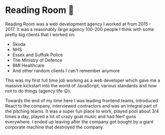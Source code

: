 # Reading Room 📖

Reading Room was a web development agency I worked at from 2015 - 2017. It was a reasonably large agency 100-200 people I think with some pretty big clients that I worked on:

- Skoda
- NHS
- Essex and Suffolk Police
- The Ministry of Defence
- BMI Healthcare
- And other random clients I can't remember anymore

This was my first full time job working as a web developer which gave me a massive kickstart into the world of JavaScript, various standards and how not to do things (agency life 😛).

Towards the end of my time here I was leading frontend teams, introduced React to the company, interviewed contractors and was an integral part of the pitching teams. It was a super fun place to work, played pool about 3/4 times a day, played a lot of crazy goat music and had Nerf guns everywhere. I ended up leaving after the company got bought by a giant corporate machine that destroyed the company.
